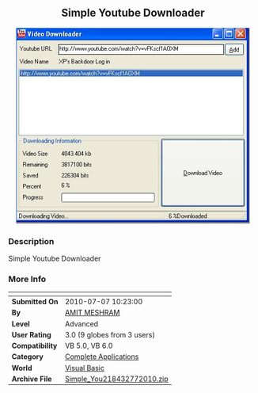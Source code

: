 ﻿<div align="center">

## Simple Youtube Downloader

<img src="PIC2010772321566448.JPG">
</div>

### Description

Simple Youtube Downloader
 
### More Info
 


<span>             |<span>
---                |---
**Submitted On**   |2010-07-07 10:23:00
**By**             |[AMIT MESHRAM](https://github.com/Planet-Source-Code/PSCIndex/blob/master/ByAuthor/amit-meshram.md)
**Level**          |Advanced
**User Rating**    |3.0 (9 globes from 3 users)
**Compatibility**  |VB 5\.0, VB 6\.0
**Category**       |[Complete Applications](https://github.com/Planet-Source-Code/PSCIndex/blob/master/ByCategory/complete-applications__1-27.md)
**World**          |[Visual Basic](https://github.com/Planet-Source-Code/PSCIndex/blob/master/ByWorld/visual-basic.md)
**Archive File**   |[Simple\_You218432772010\.zip](https://github.com/Planet-Source-Code/amit-meshram-simple-youtube-downloader__1-73254/archive/master.zip)








